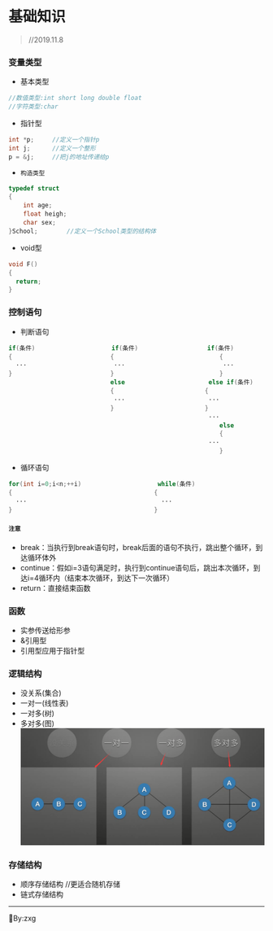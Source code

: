 # 基础知识  
> //2019.11.8  
### 变量类型  
- 基本类型  
```c
//数值类型:int short long double float
//字符类型:char
```
- 指针型  
```c
int *p;		//定义一个指针p
int j;		//定义一个整形
p = &j;		//把j的地址传递给p
```
- `构造类型`  
```c
typedef struct
{
	int age;
	float heigh;
	char sex;
}School;		//定义一个School类型的结构体
```
- void型  
```c
void F()
{
  return;
}
```
### 控制语句  
- 判断语句  
```c
if(条件)       			   if(条件)          		    if(条件)
{              			    {                		      {   
  ···         			     ···             		       ···    
}            			    }               		      }
             			    else          		       else if(条件)
             			    {             		      { 
              			     ···         		       ···   
            			    }            		      }
              			                 		       ···  
             			               		              else
             			               		       	      {
             			                		       ···  
              			               		       	      }
```
- 循环语句  
```c
for(int i=0;i<n;++i)     			     while(条件)
{                         			    {
  ···                     			      ···
}                         			    }
```
#### `注意`  
- break：当执行到break语句时，break后面的语句不执行，跳出整个循环，到达循环体外  
- continue：假如i=3语句满足时，执行到continue语句后，跳出本次循环，到达i=4循环内（结束本次循环，到达下一次循环）  
- return：直接结束函数  
### 函数  
- 实参传送给形参  
- &引用型  
- 引用型应用于指针型  
### 逻辑结构  
- 没关系(集合)  
- 一对一(线性表)  
- 一对多(树)  
- 多对多(图)  
![逻辑结构](/0.基础知识/png/逻辑结构.png)  
### 存储结构  
- 顺序存储结构  //更适合随机存储  
- 链式存储结构    
---
:bookmark:By:zxg  